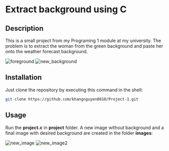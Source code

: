 # Extract background using C
## Description
This is a small project from my Programing 1 module at my university. The problem is to extract the woman from the green background and paste her onto the weather forecast background.

![foreground](https://github.com/user-attachments/assets/c894da21-b926-4cd7-99e9-1dca3e29a812)
![new_background](https://github.com/user-attachments/assets/08c046b0-1c8f-4d59-8efc-e8e1413705e9)


## Installation
Just clone the repository by executing this command in the shell:
```sh 
git clone https://github.com/khangnguyen0810/Project-1.git
```
## Usage
Run the **project.c** in **project** folder.
A new image without background and a final image with desired background are created in the folder **images**:

![new_image](https://github.com/user-attachments/assets/9085c1cb-36b1-41fd-bf9c-f1fbb295f49b)
![new_image2](https://github.com/user-attachments/assets/8b8cd151-a5e0-453f-98b4-b51a2a4e6171)
